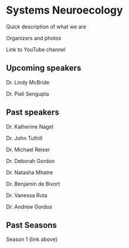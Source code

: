 # Systems Neuroecology

Quick description of what we are

Organizers and photos

Link to YouTube channel

## Upcoming speakers
Dr. Lindy McBride

Dr. Piali Sengupta

## Past speakers

Dr. Katherine Nagel

Dr. John Tuthill

Dr. Michael Reiser

Dr. Deborah Gordon

Dr. Natasha Mhatre

Dr. Benjamin de Bivort

Dr. Vanessa Ruta

Dr. Andrew Gordus

## Past Seasons

Season 1 (link above)
